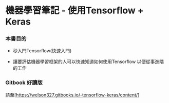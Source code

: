 # 機器學習筆記 - 使用Tensorflow + Keras

### 本書目的

* 秒入門Tensorflow(快速入門)

* 讓要評估機器學習框架的人可以快速知道如何使用Tensorflow
以便從事進階的工作


### Gitbook 好讀版

請至[https://welson327.gitbooks.io/-tensorflow-keras/content/]